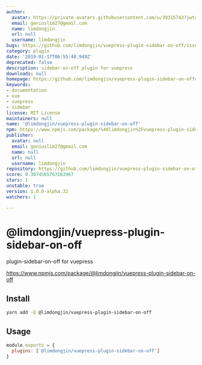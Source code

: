 ```yaml
---
author:
  avatar: https://private-avatars.githubusercontent.com/u/30315743?jwt=eyJhbGciOiJIUzI1NiIsInR5cCI6IkpXVCJ9.eyJpc3MiOiJnaXRodWIuY29tIiwiYXVkIjoicmF3LmdpdGh1YnVzZXJjb250ZW50LmNvbSIsImtleSI6ImtleTEiLCJleHAiOjE3MzQ2NzIyNDAsIm5iZiI6MTczNDY3MTA0MCwicGF0aCI6Ii91LzMwMzE1NzQzIn0.MsP6N4TY37iLP8XmFypR60uXEbXWywlL8mb8hyb0FR8&v=4
  email: geniuslim27@gmail.com
  name: limdongjin
  url: null
  username: limdongjin
bugs: https://github.com/limdongjin/vuepress-plugin-sidebar-on-off/issues
category: plugin
date: '2019-01-17T06:55:40.949Z'
deprecated: false
description: sidebar-on-off plugin for vuepress
downloads: null
homepage: https://github.com/limdongjin/vuepress-plugin-sidebar-on-off#readme
keywords:
- documentation
- vue
- vuepress
- sidebar
license: MIT License
maintainers: null
name: '@limdongjin/vuepress-plugin-sidebar-on-off'
npm: https://www.npmjs.com/package/%40limdongjin%2Fvuepress-plugin-sidebar-on-off
publisher:
  avatar: null
  email: geniuslim27@gmail.com
  name: null
  url: null
  username: limdongjin
repository: https://github.com/limdongjin/vuepress-plugin-sidebar-on-off
score: 0.3074565767163967
stars: 1
unstable: true
version: 1.0.0-alpha.32
watchers: 1

---
```


# @limdongjin/vuepress-plugin-sidebar-on-off

plugin-sidebar-on-off for vuepress

https://www.npmjs.com/package/@limdongjin/vuepress-plugin-sidebar-on-off

## Install

```bash
yarn add -D @limdongjin/vuepress-plugin-sidebar-on-off
```

## Usage

```js
module.exports = {
  plugins: ['@limdongjin/vuepress-plugin-sidebar-on-off']
}
```
